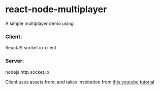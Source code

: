 # react-node-multiplayer
A simple multiplayer demo using:

### Client:
ReactJS
socket.io-client

### Server:
nodejs
http
socket.io

Client uses assets from, and takes inspiration from [this youtube tutorial](https://www.youtube.com/watch?v=xhURh2RDzzg)
